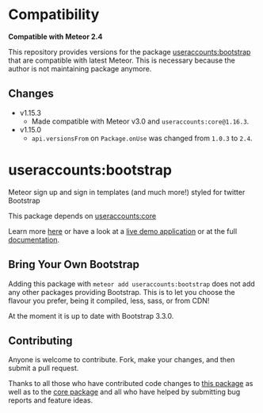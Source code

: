 # Compatibility

**Compatible with Meteor 2.4**

This repository provides versions for the package [useraccounts:bootstrap](https://github.com/meteor-compat/useraccounts-bootstrap/) that are compatible with latest Meteor. This is necessary because the author is not maintaining package anymore.

## Changes
- v1.15.3
    - Made compatible with Meteor v3.0 and `useraccounts:core@1.16.3`.
- v1.15.0
    - `api.versionsFrom` on `Package.onUse` was changed from `1.0.3` to `2.4`.
      
# useraccounts:bootstrap

Meteor sign up and sign in templates (and much more!) styled for twitter Bootstrap

This package depends on [useraccounts:core](https://atmospherejs.com/useraccounts/core)

Learn more [here](http://useraccounts.meteor.com) or have a look at a [live demo application](http://useraccounts-bootstrap.meteor.com) or at the full [documentation](https://github.com/meteor-useraccounts/core).


## Bring Your Own Bootstrap

Adding this package with `meteor add useraccounts:bootstrap` does not add any other packages providing Bootstrap. This is to let you choose the flavour you prefer, being it compiled, less, sass, or from CDN!

At the moment it is up to date with Bootstrap 3.3.0.


## Contributing

Anyone is welcome to contribute. Fork, make your changes, and then submit a pull request.

Thanks to all those who have contributed code changes to [this package](https://github.com/meteor-useraccounts/bootstrap/graphs/contributors) as well as to the [core package](https://github.com/meteor-useraccounts/core/graphs/contributors) and all who have helped by submitting bug reports and feature ideas.
